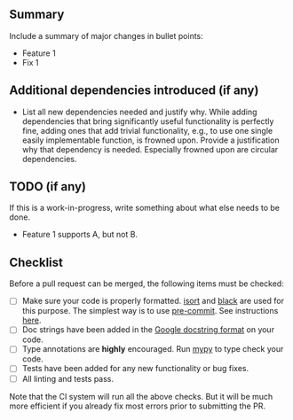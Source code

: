 ## Summary

Include a summary of major changes in bullet points:

* Feature 1
* Fix 1

## Additional dependencies introduced (if any)

* List all new dependencies needed and justify why. While adding dependencies that bring
  significantly useful functionality is perfectly fine, adding ones that add trivial
  functionality, e.g., to use one single easily implementable function, is frowned upon.
  Provide a justification why that dependency is needed. Especially frowned upon are
  circular dependencies.

## TODO (if any)

If this is a work-in-progress, write something about what else needs to be done.

* Feature 1 supports A, but not B.

## Checklist

Before a pull request can be merged, the following items must be checked:

* [ ] Make sure your code is properly formatted. [isort](https://pycqa.github.io/isort/) and [black](https://black.readthedocs.io/en/stable/getting_started.html) are used for this purpose. The simplest way is to use [pre-commit](https://pre-commit.com). See instructions [here](https://github.com/openkim/kliff/blob/main/docs/source/contributing_guide.md#code-style).
* [ ] Doc strings have been added in the [Google docstring format](https://www.sphinx-doc.org/en/master/usage/extensions/example_google.html) on your code.
* [ ] Type annotations are **highly** encouraged. Run [mypy](http://mypy-lang.org) to
  type check your code.
* [ ] Tests have been added for any new functionality or bug fixes.
* [ ] All linting and tests pass.

Note that the CI system will run all the above checks. But it will be much more
efficient if you already fix most errors prior to submitting the PR.
 